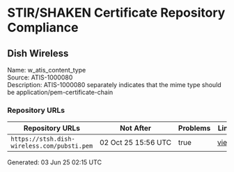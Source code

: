 # STIR/SHAKEN Certificate Repository Compliance

## Dish Wireless

Name: w_atis_content_type\
Source: ATIS-1000080\
Description: ATIS-1000080 separately indicates that the mime type should be application/pem-certificate-chain
### Repository URLs

| Repository URLs | Not After |  Problems | Link |
|-----------------|-----------|-----------|------|
| `https://stsh.dish-wireless.com/pubsti.pem` | 02&#160;Oct&#160;25&#160;15:56&#160;UTC | true | [view](../../REPOS/7c4da71a88284f4fa7783625ec446bd5272064e7/README.md) |


Generated: 03 Jun 25 02:15 UTC